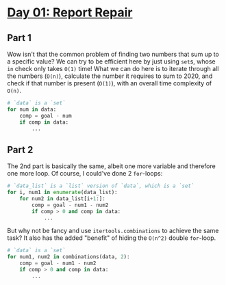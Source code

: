# [Day 01: Report Repair](https://adventofcode.com/2020/day/1)

## Part 1

Wow isn't that the common problem of finding two numbers that sum up to a specific
value? We can try to be efficient here by just using `set`s, whose `in` check only
takes `O(1)` time! What we can do here is to iterate through all the numbers
(`O(n)`), calculate the number it requires to sum to 2020, and check if that
number is present (`O(1)`), with an overall time complexity of `O(n)`.

```py
# `data` is a `set`
for num in data:
    comp = goal - num
    if comp in data:
        ...
```

## Part 2

The 2nd part is basically the same, albeit one more variable and therefore one more
loop. Of course, I could've done 2 `for`-loops:

```py
# `data_list` is a `list` version of `data`, which is a `set`
for i, num1 in enumerate(data_list):
    for num2 in data_list[i+1:]:
        comp = goal - num1 - num2
        if comp > 0 and comp in data:
            ...
```

But why not be fancy and use `itertools.combinations` to achieve the same task? It
also has the added "benefit" of hiding the `O(n^2)` double `for`-loop.

```py
# `data` is a `set`
for num1, num2 in combinations(data, 2):
    comp = goal - num1 - num2
    if comp > 0 and comp in data:
        ...
```
